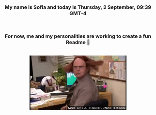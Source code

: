 


<div align="center">
<h3 >My name is Sofia and today is Thursday, 2 September, 09:39 GMT-4</h3><br>
<h3 >For now, me and my personalities are working to create a fun Readme 👋
</h3><br>
<img src='img/dwight.gif' alt='working...'/>
</div>
